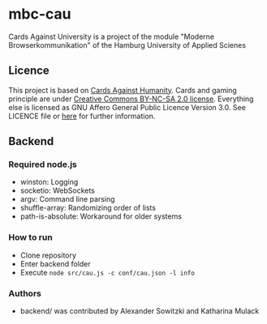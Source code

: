 # mbc-cau
Cards Against University is a project of the module "Moderne Browserkommunikation" of the Hamburg University of Applied Scienes

## Licence
This project is based on [Cards Against Humanity](https://cardsagainsthumanity.com).
Cards and gaming principle are under [Creative Commons BY-NC-SA 2.0 license](https://creativecommons.org/licenses/by-nc-sa/2.0/).
Everything else is licensed as GNU Affero General Public Licence Version 3.0. See LICENCE file or [here](https://www.gnu.org/licenses/agpl-3.0.en.html) for further information.

## Backend

### Required node.js

- winston: Logging
- socketio: WebSockets
- argv: Command line parsing
- shuffle-array: Randomizing order of lists
- path-is-absolute: Workaround for older systems

### How to run

 - Clone repository
 - Enter backend folder
 - Execute `node src/cau.js -c conf/cau.json -l info`

### Authors
- backend/ was contributed by Alexander Sowitzki and Katharina Mulack
